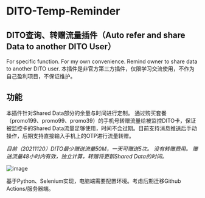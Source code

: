 # DITO-Temp-Reminder
## DITO查询、转赠流量插件（Auto refer and share Data to another DITO User）

For specific function. For my own convenience. Remind owner to share data to another DITO user.
本插件是非官方第三方插件，仅限学习交流使用，不作为自己盈利项目，不保证维护。

## 功能
本插件针对Shared Data部分的余量与时间进行定制。
通过购买套餐（promo199、promo99、promo39）的手机号转赠流量给被监控DITO卡，保证被监控卡的Shared Data流量足够使用，时间不会过期。目前支持消息推送后手动操作，后期支持直接输入手机上的OTP进行流量转赠。

*目前（20211120）DITO最少赠送流量50M，一天可赠送5次。*
*没有转赠费用。*
*赠送流量48小时内有效，独立计算，转赠将更新Shared Data的时间。*

![image](https://user-images.githubusercontent.com/6715610/142747001-9c73438b-df7f-4391-ac9b-07fdc422169f.png)

基于Python、Selenium实现，电脑端需要配置环境。考虑后期迁移Github Actions/服务器端。
